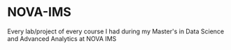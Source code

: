 # NOVA-IMS

Every lab/project of every course I had during my Master's in Data Science and Advanced Analytics at NOVA IMS
